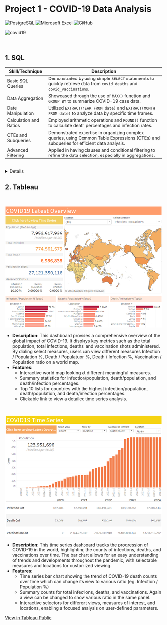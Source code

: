 # Project 1 - COVID-19 Data Analysis
![PostgreSQL](https://img.shields.io/badge/PostgreSQL-316192?style=for-the-badge&logo=postgresql&logoColor=white)
![Microsoft Excel](https://img.shields.io/badge/Microsoft_Excel-217346?style=for-the-badge&logo=microsoft-excel&logoColor=white)
![GitHub](https://img.shields.io/badge/github-%23121011.svg?style=for-the-badge&logo=github&logoColor=white)

![covid19](https://github.com/suharar/SQL-Portfolio/assets/74327995/1f527259-83c7-4222-ac4d-431c6f430dd4)

<br>


## 1. SQL
| Skill/Technique             | Description                                                                                                          |
|-----------------------------|----------------------------------------------------------------------------------------------------------------------|
| Basic SQL Queries           | Demonstrated by using simple `SELECT` statements to quickly retrieve data from `covid_deaths` and `covid_vaccinations`. |
| Data Aggregation            | Showcased through the use of `MAX()` function and `GROUP BY` to summarize COVID-19 case data.                         |
| Date Manipulation           | Utilized `EXTRACT(YEAR FROM date)` and `EXTRACT(MONTH FROM date)` to analyze data by specific time frames.            |
| Calculation and Ratios      | Employed arithmetic operations and `ROUND()` function to calculate death percentages and infection rates.            |
| CTEs and Subqueries         | Demonstrated expertise in organizing complex queries, using Common Table Expressions (CTEs) and subqueries for efficient data analysis. |
| Advanced Filtering          | Applied in having clauses and conditional filtering to refine the data selection, especially in aggregations.         |

<br>
<details>

## 1. Quickly check the tables to be used

````sql
select *
from covid_deaths
limit 10;
````
![image](https://github.com/suharar/SQL-Portfolio/assets/74327995/c19b6612-7a56-4c99-a54b-f0bcb5154c66)

````sql
select *
from covid_vaccinations
limit 10;
````
![image](https://github.com/suharar/SQL-Portfolio/assets/74327995/23af65fb-1163-475c-afad-e9421c2a918c)

<br>

## 2. Looking at total cases vs total death by year/month in Japan

````sql
select 
	location 
	, EXTRACT(YEAR FROM date) AS year
	, EXTRACT(MONTH FROM date) AS month
	, max(total_cases) AS cumulative_cases
	, max(total_deaths) AS cumulative_deaths
	, ROUND(CAST(max(total_deaths) AS DECIMAL) / NULLIF(CAST(max(total_cases) AS DECIMAL), 0) * 100, 2) AS death_percentage
from covid_deaths
where location = 'Japan'
group by location, EXTRACT(YEAR FROM date), EXTRACT(MONTH FROM date)
order by 1,2,3;
````
Observations:
- death rates peaked on 2020 May at 5.29%
- slow but continuous decline in death rates since its peaked.
- stable around 0.2% after 2022 August to today

<br>

## 3. Looking at total cases vs population by year/month in Japan

````sql
select 
	location 
	, EXTRACT(YEAR FROM date) as year
	, EXTRACT(MONTH FROM date) as month
	, max(total_cases) as cumulative_cases
	, max(population) as population
	, ROUND(CAST(max(total_cases) AS DECIMAL) / NULLIF(CAST(max(population) AS DECIMAL), 0) * 100, 2) AS infected_percentage
from covid_deaths
where location = 'Japan'
group by location, EXTRACT(YEAR FROM date), EXTRACT(MONTH FROM date)
order by 1,2,3;
````

Observations:
- today, >27% of people in Japan infected COVID at least once
- faster growth in infection percentage since 2022 Febuary
- infected percentage stablized after 2023 January

<br>

## 4. Finding top 5 countries which have the highest infection rate(total_cases/population) overall

````sql
select 
	location 
	, max(total_cases) as cumulative_cases
	, max(population) as population
	, ROUND(CAST(max(total_cases) AS DECIMAL) / NULLIF(CAST(max(population) AS DECIMAL), 0) * 100, 2) AS infected_percentage
from covid_deaths
group by location
having ROUND(CAST(max(total_cases) AS DECIMAL) / NULLIF(CAST(max(population) AS DECIMAL), 0) * 100, 2) is not NULL
order by 4 DESC;
````

Observation:
1. Brunei	      76.3%
2. Cyprus	      76.02%
3. San Marino	  75.07%
4. Austria	      68.03%
5. South Korea	  66.72%

<br>

##  5. Finding countries which have the highest infection rate(total_cases/population) for each recorded year

````sql
select 
	location 
	, max(total_cases) as cumulative_cases
	, max(population) as population
	, ROUND(CAST(max(total_cases) AS DECIMAL) / NULLIF(CAST(max(population) AS DECIMAL), 0) * 100, 2) AS infected_percentage
from covid_deaths
group by location
having ROUND(CAST(max(total_cases) AS DECIMAL) / NULLIF(CAST(max(population) AS DECIMAL), 0) * 100, 2) is not NULL
order by 4 DESC;
````

Observation:
Countires with the highest infected rate per year are as follows:
- 2020: Andorra (9.78%)
- 2021: Andorra (27.22%)
- 2022: Cyprus  (70.15%)
- 2023: Cyprus  (75.35%)
- 2024: Brunei  (76.35%)

<br>

## 6. Finding top 5 countries which have the highest deaths rate(total_deaths/population) overall
````sql
select 
	location 
	, max(total_deaths) as cumulative_deaths
	, max(population) as population
	, ROUND(CAST(max(total_deaths) AS DECIMAL) / NULLIF(CAST(max(population) AS DECIMAL), 0) * 100, 2) AS deaths_percentage
from covid_deaths
group by location
having ROUND(CAST(max(total_deaths) AS DECIMAL) / NULLIF(CAST(max(population) AS DECIMAL), 0) * 100, 2) is not NULL
order by 4 DESC;
````

Obsearvation:
1. Peru	                       0.65%
2. Bulgaria                    0.57%
3. Bosnia and Herzegovina	     0.51%
4. Hungary	                   0.49%
5. North Macedonia	           0.48%

<br>

## 7. Finding Population, # Infected, # Death, Infected/Population %, Death/Population %, Infected/Death by Continent

````sql
select 
	location 
	, max(population) as population
	, max(total_cases) as cumulative_cases
	, max(total_deaths) as cumulative_deaths
	, ROUND(CAST(max(total_cases) AS DECIMAL) / NULLIF(CAST(max(population) AS DECIMAL), 0) * 100, 2) AS infection_per_population
	, ROUND(CAST(max(total_deaths) AS DECIMAL) / NULLIF(CAST(max(population) AS DECIMAL), 0) * 100, 2) AS deaths_per_population
	, ROUND(CAST(max(total_deaths) AS DECIMAL) / NULLIF(CAST(max(total_cases) AS DECIMAL), 0) * 100, 2) AS death_rate_per_infection
from covid_deaths
where continent is null -- in this dataset, when location = continent data, continent is null
and location not in ('Low income', 'Lower middle income', 'Upper middle income', 'High income', 'European Union')
group by location
order by 2 DESC;
````

Observation:
- approx. 10% of the people in the world got infected to COVID at least once.
- COVID killed 7 millions people (0.09% of ttl population) on the earth
- Europe has the highest infection/population rate with 33.84%
- Africa has the lowest infection/population rate with 0.92%
- However, when comparing the deaths/infection rate between Europe and Africa,
  Africa has much higher rate (1.97%) against Europe (0.83%)

<br>

## 8. Look at daily rolling_infection, rolling_death, and rolling_vaccinations per location
- 8.1 covid_vaccinations table is joined as covid_deaths table does not contain necessary data
- 8.2 use CTE to avoid duplicate entry per date

````sql
WITH tmp as (
select distinct * 
from covid_vaccinations v 
inner join covid_deaths d using (iso_code, continent, location, date, population) 
order by 1,2,3,4
)
select
	continent
	, location
	, date
	, population
	, new_cases
	, new_deaths
	, new_vaccinations
	, sum(cast(new_cases as int)) OVER (PARTITION BY location Order by date) as rolling_infections
	, sum(cast(new_deaths as int)) OVER (PARTITION BY location Order by date) as rolling_deaths
	, sum(cast(new_vaccinations as int)) OVER (PARTITION BY location Order by date) as rolling_vaccinations
from tmp
where continent is not null
order by 1,2,3;
````

<br>

## 9. Generate view based on 8. for visualization

````sql
Create view visualization1 as
WITH tmp as (
select distinct * 
from covid_vaccinations v 
inner join covid_deaths d using (iso_code, continent, location, date, population) 
order by 1,2,3,4
)
select
	continent
	, location
	, date
	, population
	, new_cases
	, new_deaths
	, new_vaccinations
	, sum(cast(new_cases as int)) OVER (PARTITION BY location Order by date) as rolling_infections
	, sum(cast(new_deaths as int)) OVER (PARTITION BY location Order by date) as rolling_deaths
	, sum(cast(new_vaccinations as int)) OVER (PARTITION BY location Order by date) as rolling_vaccinations
from tmp
where continent is not null
order by 1,2,3
````

````sql
-- checking the view created
select *
from visualization1
limit 10;
````

![image](https://github.com/suharar/SQL-Portfolio/assets/74327995/2a848fde-0c34-44b9-9e07-36b318851bee)

<br>
</details>

## 2. Tableau

<br>

![image](https://github.com/suharar/Data_Analysis/blob/master/Project1_COVID19Analysis_SQL%26Tableau/Tableau/raw/LatestOverview.png)
- **Description**: This dashboard provides a comprehensive overview of the global impact of COVID-19. It displays key metrics such as the total population, total infections, deaths, and vaccination shots administered. By dialing select measures, users can view different measures Infection / Population %, Death / Populatuon %, Death / Infection %, Vaccination / Population ratio on a world map. 
- **Features**: 
  - Interactive world map looking at different meaningful measures.
  - Summary statistics for infection/population, death/population, and death/infection percentages.
  - Top 10 lists for countries with the highest infection/population, death/population, and death/infection percentages.
  - Clickable link to view a detailed time series analysis.

<br>

![image](https://github.com/suharar/Data_Analysis/blob/master/Project1_COVID19Analysis_SQL%26Tableau/Tableau/raw/TimeSeries.png)
- **Description**: This time series dashboard tracks the progression of COVID-19 in the world, highlighting the counts of infections, deaths, and vaccinations over time. The bar chart allows for an easy understanding of trends and developments throughout the pandemic, with selectable measures and locations for customized viewing.
- **Features**: 
  - Time series bar chart showing the trend of COVID-19 death counts over time which can change its view to various ratio (eg. Infection / Population %)
  - Summary counts for total infections, deaths, and vaccinations.  Again a view can be changed to show various ratio in the same panel.
  - Interactive selectors for different views, measures of interest, and locations, enabling a focused analysis on user-defined parameters.

[View in Tableau Public](https://public.tableau.com/app/profile/ryo.suhara6840/viz/COVID19_17102587200050/COVID19LatestOverview?publish=yes)

